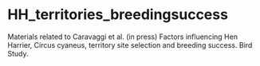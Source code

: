 # HH_territories_breedingsuccess
Materials related to Caravaggi et al. (in press) Factors influencing Hen Harrier, Circus cyaneus, territory site selection and breeding success. Bird Study.
